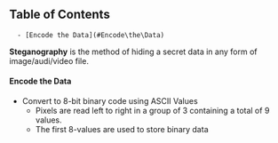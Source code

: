 ## Table of Contents

      - [Encode the Data](#Encode\the\Data)

**Steganography** is the method of hiding a secret data in any form of image/audi/video file.


#### Encode the Data
- Convert to 8-bit binary code using ASCII Values
	- Pixels are read left to right in a group of 3 containing a total of 9 values.
	- The first 8-values are used to store binary data
